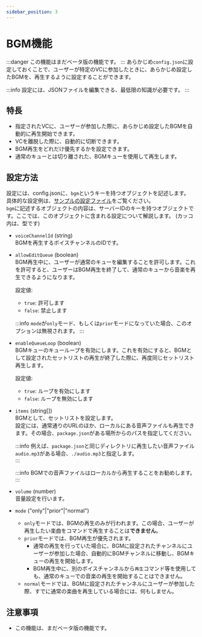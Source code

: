 ```yaml
---
sidebar_position: 3
---
```

# BGM機能
:::danger
この機能はまだベータ版の機能です。
:::
あらかじめ`config.json`に設定しておくことで、ユーザーが特定のVCに参加したときに、あらかじめ設定したBGMを、再生するように設定することができます。  

:::info
設定には、JSONファイルを編集できる、最低限の知識が必要です。
:::

## 特長
- 指定されたVCに、ユーザーが参加した際に、あらかじめ設定したBGMを自動的に再生開始できます。
- VCを離脱した際に、自動的に切断できます。
- BGM再生をどれだけ優先するかを設定できます。
- 通常のキューとは切り離された、BGMキューを使用して再生します。

## 設定方法
設定には、config.jsonに、`bgm`というキーを持つオブジェクトを記述します。  
具体的な設定例は、[サンプルの設定ファイル](https://github.com/mtripg6666tdr/Discord-SimpleMusicBot/blob/master/util/config-with-bgm.json)をご覧ください。  
`bgm`に記述するオブジェクトの内容は、サーバーIDのキーを持つオブジェクトです。ここでは、このオブジェクトに含まれる設定について解説します。 
(カッコ内は、型です)

- `voiceChannelId` (string)  
  BGMを再生するボイスチャンネルのIDです。  

- `allowEditQueue` (boolean)  
  BGM再生中に、ユーザーが通常のキューを編集することを許可します。これを許可すると、ユーザーはBGM再生を終了して、通常のキューから音楽を再生できるようになります。  

  設定値:
  - `true`: 許可します
  - `false`: 禁止します
  
  :::info
  `mode`が`only`モード、もしくは`prior`モードになっていた場合、このオプションは無視されます。
  :::

- `enableQueueLoop` (boolean)  
  BGMキューのキューループを有効にします。これを有効にすると、BGMとして設定されたセットリストの再生が終了した際に、再度同じセットリスト再生します。

  設定値:
  - `true`: ループを有効にします
  - `false`: ループを無効にします

- `items` (string[])  
  BGMとして、セットリストを設定します。  
  設定には、通常通りのURLのほか、ローカルにある音声ファイルも再生できます。その場合、`package.json`がある場所からのパスを指定してください。

  :::info
  例えば、`package.json`と同じディレクトリに再生したい音声ファイル`audio.mp3`がある場合、`./audio.mp3`と指定します。  
  :::

  :::info
  BGMでの音声ファイルはローカルから再生することをお勧めします。
  :::

- `volume` (number)  
  音量設定を行います。

- `mode` ("only"|"prior"|"normal")  
  - `only`モードでは、BGMの再生のみが行われます。この場合、ユーザーが再生したい楽曲をコマンドで再生することは**できません**。
  - `prior`モードでは、BGM再生が優先されます。
    - 通常の再生を行っていた場合に、BGMに設定されたチャンネルにユーザーが参加した場合、自動的にBGMチャンネルに移動し、BGMキューの再生を開始します。
    - BGM再生中に、別のボイスチャンネルから`再生`コマンド等を使用しても、通常のキューでの音楽の再生を開始することはできません。
  - `normal`モードでは、BGMに設定されたチャンネルにユーザーが参加した際、すでに通常の楽曲を再生している場合には、何もしません。

## 注意事項
- この機能は、まだベータ版の機能です。
